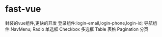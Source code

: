# fast-vue
封装的vue组件,更快的开发
登录组件:login-email,login-phone,login-id;
导航组件:NavMenu;
Radio 单选框
Checkbox 多选框
Table 表格
Pagination 分页
